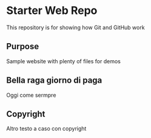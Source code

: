 # Starter Web Repo

This repository is for showing how Git and GitHub work

## Purpose

Sample website with plenty of files for demos

## Bella raga giorno di paga

Oggi come sermpre

## Copyright
Altro testo a caso con copyright
